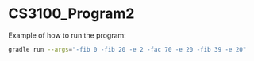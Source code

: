 # CS3100_Program2

Example of how to run the program:
```bash
gradle run --args="-fib 0 -fib 20 -e 2 -fac 70 -e 20 -fib 39 -e 20"
```